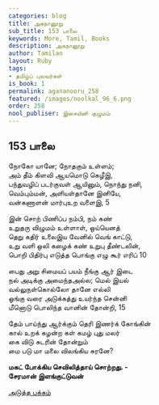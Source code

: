 ```yaml
---
categories: blog
title: அகநானூறு
sub_title: 153 பாலை
keywords: More, Tamil, Books
description: அகநானூறு
author: Tamilan
layout: Ruby
tags:
- தமிழ்ப் புலவர்கள்
is_book: 1
permalink: agananooru_258
featured: /images/noolkal_96_6.png
order: 258
nool_publiser: இசையினி குழுமம்
---
```



## 153 பாலை

நோகோ யானே; நோதகும் உள்ளம்;  
அம் தீம் கிளவி ஆயமொடு கெழீஇ,  
பந்துவழிப் படர்குவள் ஆயினும், நொந்து நனி,  
வெம்பும்மன், அளியள்தானே இனியே,  
வன்கணாளன் மார்புஉற வளைஇ, 5

இன் சொற் பிணிப்ப நம்பி, நம் கண்  
உறுதரு விழுமம் உள்ளாள், ஒய்யெனத்  
தெறு கதிர் உலைஇய வேனில் வெங் காட்டு,  
உறு வளி ஒலி கழைக் கண் உறுபு தீண்டலின்,  
பொறி பிதிர்பு எடுத்த பொங்கு எழு கூர் எரிப் 10

பைது அறு சிமையப் பயம் நீங்கு ஆர் இடை  
நல் அடிக்கு அமைந்தஅல்ல; மெல் இயல்  
வல்லுநள்கொல்லோ தானே எல்லி  
ஓங்கு வரை அடுக்கத்து உயர்ந்த சென்னி  
மீனொடு பொலிந்த வானின் தோன்றி, 15

தேம் பாய்ந்து ஆர்க்கும் தெரி இணர்க் கோங்கின்  
கால் உறக் கழன்ற கள் கமழ் புது மலர்  
கை விடு சுடரின் தோன்றும்  
மை படு மா மலை விலங்கிய சுரனே?

**மகட் போக்கிய செவிலித்தாய் சொற்றது. -  
சேரமான் இளங்குட்டுவன்**

[அடுத்த பக்கம்](agananooru_259)